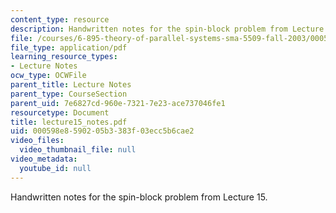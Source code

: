 ```yaml
---
content_type: resource
description: Handwritten notes for the spin-block problem from Lecture 15.
file: /courses/6-895-theory-of-parallel-systems-sma-5509-fall-2003/000598e8590205b3383f03ecc5b6cae2_lecture15_notes.pdf
file_type: application/pdf
learning_resource_types:
- Lecture Notes
ocw_type: OCWFile
parent_title: Lecture Notes
parent_type: CourseSection
parent_uid: 7e6827cd-960e-7321-7e23-ace737046fe1
resourcetype: Document
title: lecture15_notes.pdf
uid: 000598e8-5902-05b3-383f-03ecc5b6cae2
video_files:
  video_thumbnail_file: null
video_metadata:
  youtube_id: null
---
```

Handwritten notes for the spin-block problem from Lecture 15.

